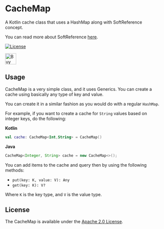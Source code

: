 # CacheMap
A Kotlin cache class that uses a HashMap along with SoftReference concept.

You can read more about SoftReference [here](https://docs.oracle.com/javase/7/docs/api/java/lang/ref/SoftReference.html). 

[![License](https://img.shields.io/badge/license-Apache%202.0-blue.svg)](https://github.com/Mauker1/MaterialSearchView/blob/master/LICENSE)

<a href='https://ko-fi.com/A623L7G' target='_blank'><img height='36' style='border:0px;height:36px;' src='https://az743702.vo.msecnd.net/cdn/kofi1.png?v=f' border='0' alt='Buy Me a Coffee at ko-fi.com' /></a>

## Usage

CacheMap is a very simple class, and it uses Generics. You can create a cache using basically any type of key and value.

You can create it in a similar fashion as you would do with a regular `HashMap`. 

For example, if you want to create a cache for `String` values based on integer keys, do the following:

**Kotlin**

```Kotlin
val cache: CacheMap<Int,String> = CacheMap()
```

**Java**

```java
CacheMap<Integer, String> cache = new CacheMap<>();
```

You can add items to the cache and query then by using the following methods:

- `put(key: K, value: V): Any`
- `get(key: K): V?`

Where `K` is the key type, and `V` is the value type.

## License
The CacheMap is available under the [Apache 2.0 License](http://www.apache.org/licenses/LICENSE-2.0).
